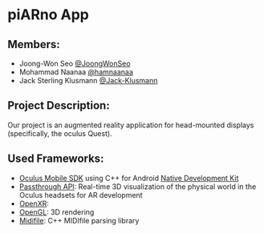 # piARno App

## Members:
- Joong-Won Seo [@JoongWonSeo](https://github.com/JoongWonSeo)
- Mohammad Naanaa [@hamnaanaa](https://github.com/hamnaanaa)
- Jack Sterling Klusmann [@Jack-Klusmann](https://github.com/Jack-Klusmann)

## Project Description:
Our project is an augmented reality application for head-mounted displays (specifically, the oculus Quest). 

## Used Frameworks:
- [Oculus Mobile SDK](https://developer.oculus.com/downloads/package/oculus-mobile-sdk/) using C++ for Android [Native Development Kit](https://developer.android.com/ndk)
- [Passthrough API](https://developer.oculus.com/documentation/unity/unity-passthrough/): Real-time 3D visualization of the physical world in the Oculus headsets for AR development
- [OpenXR](https://www.khronos.org/openxr/): 
- [OpenGL](https://www.opengl.org): 3D rendering
- [Midifile](https://github.com/craigsapp/midifile): C++ MIDIfile parsing library
